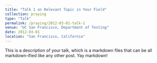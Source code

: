 ```yaml
---
title: "Talk 1 on Relevant Topic in Your Field"
collection: praying
type: "Talk"
permalink: /praying/2012-03-01-talk-1
venue: "UC San Francisco, Department of Testing"
date: 2012-03-01
location: "San Francisco, California"
---
```


This is a description of your talk, which is a markdown files that can be all markdown-ified like any other post. Yay markdown!
